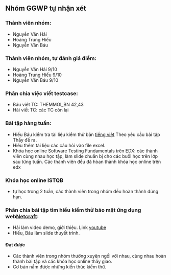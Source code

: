 ## Nhóm GGWP tự nhận xét
  
 ### Thành viên nhóm:
 * Nguyễn Văn Hải
 * Hoàng Trung Hiếu
 * Nguyễn Văn Báu
 
 ### Thành viên nhóm, tự đánh giá điểm:
 * Nguyễn Văn Hải 9/10
 * Hoàng Trung Hiếu 9/10
 * Nguyễn Văn Báu 9/10
  
 ### Phân chia việc viết testcase:
  
 * Báu viết TC: THEMMOI_BN 42,43
 * Hải viết TC: các TC còn lại
  
 ### Bài tập hàng tuần:
 * Hiếu Báu kiểm tra tài liệu kiểm thử bản [tiếng việt](https://docs.google.com/document/d/1VmkutHjYjY3sfT-H67NyrE8MzJwQFKhCGqtAOP_hIJc/edit#heading=h.q2hhjxlnqtko) Theo yêu cầu bài tập Thầy đề ra.
 * Hiếu thêm tài liệu các câu hỏi vào file excel.
 * Khóa học online Software Testing Fundamentals trên EDX: các thành viên cùng nhau học tập, làm slide chuẩn bị cho các buổi học trên lớp sau từng tuần. Các thành viên đều đã hòan thành khóa học online trên 
 edx
 
 ### Khóa học online ISTQB
 * tự học trong 2 tuần, các thành viên trong nhóm đều hoàn thành đúng hạn.
 
 ### Phân chia bài tập tìm hiểu kiểm thử bảo mật ứng dụng web[Netcraft](https://www.netcraft.com/security-testing/web-application/):
 * Hải làm video demo, giới thiệu. Link [youtube](https://youtu.be/6ys5qWL30Cw)
 * Hiếu, Báu làm slide thuyết trình.
 
 #### Đạt được
 * Các thành viên trong nhóm thường xuyên ngồi với nhau, cùng nhau hoàn thành bài tập và các khóa học online thầy giao.
 * Cơ bản nắm được những kiến thúc kiểm thử.